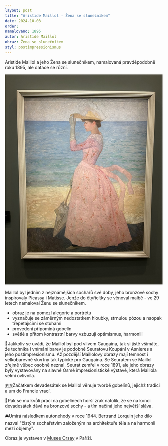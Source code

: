 ```yaml
---
layout: post
title: "Aristide Maillol - Žena se slunečníkem"
date: 2024-10-03
order: 
namalovano: 1895
autor: Aristide Maillol
obraz: Žena se slunečníkem
styl: postimpressionismus
---
```


Aristide Maillol a jeho Žena se slunečníkem, namalovaná pravděpodobně roku 1895, ale datace se různí.

![Aristide Maillol a jeho Žena se slunečníkem](/assets/obrazy/IMG_2730.jpeg)

Maillol byl jedním z nejznámějších sochařů své doby, jeho bronzové sochy inspirovaly Picassa i Matisse. Jenže do čtyřicítky se věnoval malbě - ve 29 letech namaloval Ženu se slunečníkem.

- obraz je na pomezí alegorie a portrétu
- vyznačuje se záměrným nedostatkem hloubky, strnulou pózou a naopak třepetajícími se stuhami
- provedení připomíná gobelín
- světlé a přitom kontrastní barvy vzbuzují optimismus, harmoniii

🌈Jakkoliv se uvádí, že Maillol byl pod vlivem Gaugaina, tak si jistě všímáte, že technika i vnímání barev je podobné Seuratovu Koupání v Asnieres a jeho postimpresionismu. Až pozdější Maillolovy obrazy mají temnost i velkobarevné skvrtny tak typické pro Gaugaina. Se Seuratem se Maillol zřejmě vůbec osobně neznal. Seurat zemřel v roce 1891, ale jeho obrazy byly vystavovány na slavné Osmé impresionistické výstavě, která Maillola velmi ovlivnila.

🇫🇷Začátkem devadesátek se Maillol věnuje tvorbě gobelínů, jejichž tradici a um do Francie vrací.

🗿Pak se mu kvůli práci na gobelínech horší zrak natolik, že se na konci devadesátek dává na bronzové sochy - a tím načíná jeho největší sláva.

🚔Umírá následkem autonehody v roce 1944. Bertrand Lorquin jeho dílo nazval "čistým sochařstvím založeným na architektuře těla a na harmonii mezi objemy".


Obraz je vystaven v [Musee Orsay](https://www.musee-orsay.fr/fr) v Paříži. 

